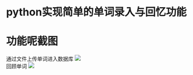 # python实现简单的单词录入与回忆功能

# 功能呢截图
通过文件上传单词进入数据库
![](http://oowki3u7j.bkt.clouddn.com/uploadfile.png)
<br/>
回顾单词
![](http://oowki3u7j.bkt.clouddn.com/showdata.png)
